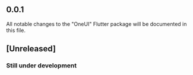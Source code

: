 ## 0.0.1


All notable changes to the "OneUI" Flutter package will be documented in this file.

## [Unreleased]

### Still under development